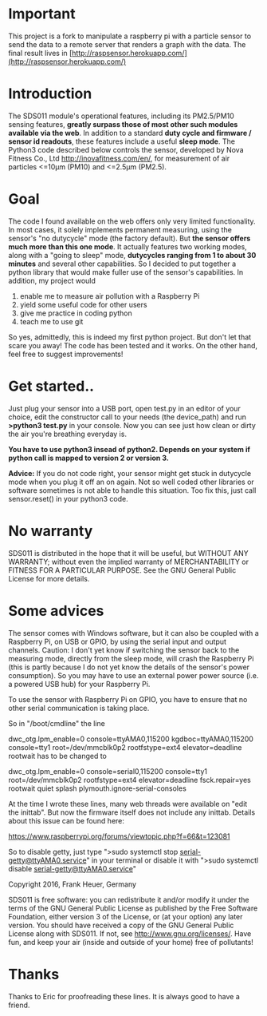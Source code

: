 # Important
This project is a fork to manipulate a raspberry pi with a particle sensor to send the data to a remote server that renders a graph with the data.
The final result lives in [http://raspsensor.herokuapp.com/](http://raspsensor.herokuapp.com/)

# Introduction

The SDS011 module's operational features, including its PM2.5/PM10 sensing features, **greatly surpass those of most other such modules available via the web**. In addition to a standard **duty cycle and firmware / sensor id readouts**, these features include a useful **sleep mode**. The Python3 code described below controls the sensor, developed by Nova Fitness Co., Ltd http://inovafitness.com/en/, for measurement of air particles <=10µm (PM10) and <=2.5µm (PM2.5).
# Goal
The code I found available on the web offers only very limited functionality. In most cases, it solely implements permanent measuring, using the sensor's "no dutycycle" mode (the factory default). But **the sensor offers much more than this one mode**. It actually features two working modes, along with a "going to sleep" mode, **dutycycles ranging from 1 to about 30 minutes** and several other capabilities.
So I decided to put together a python library that would make fuller use of the sensor's capabilities. In addition, my project would

1. enable me to measure air pollution with a Raspberry Pi
2. yield some useful code for other users
3. give me practice in coding python
4. teach me to use git

So yes, admittedly, this is indeed my first python project. But don't let that scare you away! The code has been tested and it works. On the other hand, feel free to suggest improvements!
# Get started..
Just plug your sensor into a USB port, open test.py in an editor of your choice, edit the constructor call to your needs (the device_path) and run **>python3 test.py** in your console. Now you can see just how clean or dirty the air you're breathing everyday is.

**You have to use python3 insead of python2. Depends on your system if python call is mapped to version 2 or version 3.**

**Advice:** If you do not code right, your sensor might get stuck in dutycycle mode when you plug it off an on again. Not so well coded other libraries or software sometimes is not able to handle this situation. Too fix this, just call sensor.reset() in your python3 code. 
# No warranty
SDS011 is distributed in the hope that it will be useful,
but WITHOUT ANY WARRANTY; without even the implied warranty of
MERCHANTABILITY or FITNESS FOR A PARTICULAR PURPOSE.  See the
GNU General Public License for more details.
# Some advices
The sensor comes with Windows software, but it can also be coupled with a Raspberry Pi, on USB or GPIO, by using the serial input and output channels. Caution: I don't yet know if switching the sensor back to the measuring mode, directly from the sleep mode, will crash the Raspberry Pi (this is partly because I do not yet know the details of the sensor's power consumption). So you may have to use an external power power source (i.e. a powered USB hub) for your Raspberry Pi.

To use the sensor with Raspberry Pi on GPIO, you have to ensure that no other serial communication is taking place.

So in "/boot/cmdline" the line

dwc_otg.lpm_enable=0 console=ttyAMA0,115200 kgdboc=ttyAMA0,115200 console=tty1 root=/dev/mmcblk0p2 rootfstype=ext4 elevator=deadline rootwait 
has to be changed to

dwc_otg.lpm_enable=0 console=serial0,115200 console=tty1 root=/dev/mmcblk0p2 rootfstype=ext4 elevator=deadline fsck.repair=yes rootwait quiet splash plymouth.ignore-serial-consoles 

At the time I wrote these lines, many web threads were available on "edit the inittab". But now the firmware itself does not include any inittab. Details about this issue can be found here: 

https://www.raspberrypi.org/forums/viewtopic.php?f=66&t=123081

So to disable getty, just type ">sudo systemctl stop serial-getty@ttyAMA0.service" in your terminal or disable it with ">sudo systemctl disable serial-getty@ttyAMA0.service"

Copyright 2016, Frank Heuer, Germany 

SDS011 is free software: you can redistribute it and/or modify it under the terms of the GNU General Public License as published by the Free Software Foundation, either version 3 of the License, or (at your option) any later version.
You should have received a copy of the GNU General Public License along with SDS011. If not, see http://www.gnu.org/licenses/.
Have fun, and keep your air (inside and outside of your home) free of pollutants!

# Thanks
Thanks to Eric for proofreading these lines. It is always good to have a friend.

